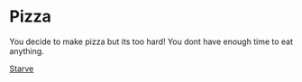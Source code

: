 # Pizza

You decide to make pizza but its too hard! You dont have enough time to eat anything.

[Starve](notification.md)
